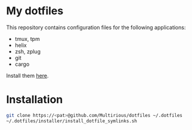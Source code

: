 # My dotfiles

This repository contains configuration files for the following applications:
- tmux, tpm
- helix
- zsh, zplug
- git
- cargo

Install them [here](apps_install_guide.md).

# Installation
```bash
git clone https://<pat>@github.com/Multirious/dotfiles ~/.dotfiles
~/.dotfiles/installer/install_dotfile_symlinks.sh
```
